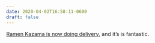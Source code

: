 ```yaml
---
date: 2020-04-02T16:58:11-0600
draft: false
---
```




[Ramen Kazama is now doing delivery](https://www.ramenkazama.com/news?offset=1585747844821), and it’s is fantastic.



